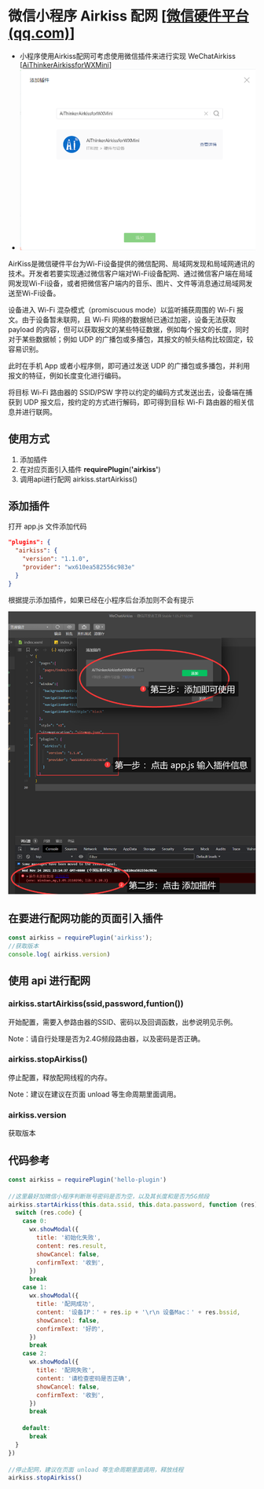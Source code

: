 # 微信小程序 Airkiss 配网 [[微信硬件平台 (qq.com)](https://iot.weixin.qq.com/wiki/new/index.html?page=4-1-1)]

- 小程序使用Airkiss配网可考虑使用微信插件来进行实现 WeChatAirkiss [[AiThinkerAirkissforWXMini](https://mp.weixin.qq.com/wxopen/pluginbasicprofile?action=intro&appid=wx610ea582556c983e&token=2125284915&lang=zh_CN)]
- ![1679033868855](image/Airkiss配网/1679033868855.png)

AirKiss是微信硬件平台为Wi-Fi设备提供的微信配网、局域网发现和局域网通讯的技术。开发者若要实现通过微信客户端对Wi-Fi设备配网、通过微信客户端在局域网发现Wi-Fi设备，或者把微信客户端内的音乐、图片、文件等消息通过局域网发送至Wi-Fi设备。

设备进入 Wi-Fi 混杂模式（promiscuous mode）以监听捕获周围的 Wi-Fi 报文。由于设备暂未联网，且 Wi-Fi 网络的数据帧已通过加密，设备无法获取 payload 的内容，但可以获取报文的某些特征数据，例如每个报文的长度，同时对于某些数据帧；例如 UDP 的广播包或多播包，其报文的帧头结构比较固定，较容易识别。

此时在手机 App 或者小程序侧，即可通过发送 UDP 的广播包或多播包，并利用报文的特征，例如长度变化进行编码。

将目标 Wi-Fi 路由器的 SSID/PSW 字符以约定的编码方式发送出去，设备端在捕获到 UDP 报文后，按约定的方式进行解码，即可得到目标 Wi-Fi 路由器的相关信息并进行联网。

## 使用方式

1. 添加插件
2. 在对应页面引入插件 **requirePlugin**(**'airkiss'**)
3. 调用api进行配网 airkiss.startAirkiss()

## 添加插件

打开 app.js 文件添加代码

```json
"plugins": {
  "airkiss": {
    "version": "1.1.0",
    "provider": "wx610ea582556c983e"
  }
}
```

根据提示添加插件，如果已经在小程序后台添加则不会有提示

![1679034389717](image/Airkiss配网/1679034389717.png)

## 在要进行配网功能的页面引入插件

```javascript
const airkiss = requirePlugin('airkiss');
//获取版本
console.log( airkiss.version)
```

## 使用 api 进行配网

### airkiss.startAirkiss(ssid,password,funtion())

开始配置，需要入参路由器的SSID、密码以及回调函数，出参说明见示例。

Note：请自行处理是否为2.4G频段路由器，以及密码是否正确。

### airkiss.stopAirkiss()

停止配置，释放配网线程的内存。

Note：建议在建议在页面 unload 等生命周期里面调用。

### airkiss.version

获取版本

## 代码参考

```javascript
const airkiss = requirePlugin('hello-plugin')

//这里最好加微信小程序判断账号密码是否为空，以及其长度和是否为5G频段
airkiss.startAirkiss(this.data.ssid, this.data.password, function (res) {
  switch (res.code) {
    case 0:
      wx.showModal({
        title: '初始化失败',
        content: res.result,
        showCancel: false,
        confirmText: '收到',
      })
      break
    case 1:
      wx.showModal({
        title: '配网成功',
        content: '设备IP：' + res.ip + '\r\n 设备Mac：' + res.bssid,
        showCancel: false,
        confirmText: '好的',
      })
      break
    case 2:
      wx.showModal({
        title: '配网失败',
        content: '请检查密码是否正确',
        showCancel: false,
        confirmText: '收到',
      })
      break

    default:
      break
  }
})

//停止配网，建议在页面 unload 等生命周期里面调用，释放线程
airkiss.stopAirkiss()
```
